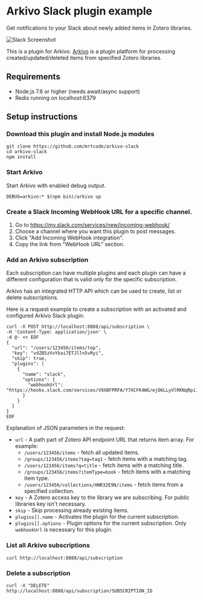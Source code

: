 # Arkivo Slack plugin example
Get notifications to your Slack about newly added items in Zotero libraries.

![Slack Screenshot](https://mrtcode.github.io/arkivo-slack/slack.png)

This is a plugin for Arkivo.
[Arkivo](https://github.com/zotero/arkivo) is a plugin platform for processing created/updated/deleted
items from specified Zotero libraries.

## Requirements
* Node.js 7.6 or higher (needs await/async support)
* Redis running on localhost:6379

## Setup instructions

### Download this plugin and install Node.js modules
```
git clone https://github.com/mrtcode/arkivo-slack
cd arkivo-slack
npm install
```

### Start Arkivo
Start Arkivo with enabled debug output.
```
DEBUG=arkivo:* $(npm bin)/arkivo up
```

### Create a Slack Incoming WebHook URL for a specific channel.
1. Go to https://my.slack.com/services/new/incoming-webhook/
2. Choose a channel where you want this plugin to post messages.
3. Click "Add Incoming WebHook integration".
4. Copy the link from "WebHook URL" section.

### Add an Arkivo subscription
Each subscription can have multiple plugins and each plugin can have a different configuration that is valid only for the specific subscription.

Arkivo has an integrated HTTP API which can be used to create, list or delete subscriptions.

Here is a request example to create a subscription with an activated and configured Arkivo Slack plugin:

```
curl -X POST http://localhost:8888/api/subscription \
-H 'Content-Type: application/json' \
-d @- << EOF
{
  "url": "/users/123456/items/top",
  "key": "vdZB5zVvYbai7ETJlln5vRyi",
  "skip": true,
  "plugins": [
    {
      "name": "slack",
      "options": {
        "webhookUrl": "https://hooks.slack.com/services/V9XBFPRFA/Y7XCFK4WG/ejO6LLyVlRKNqRpi1p4V2Mga"
      }
    }
  ]
}
EOF
```

Explanation of JSON parameters in the request:

* `url` - A path part of Zotero API endpoint URL that returns item array. For example:
	* `/users/123456/items` - fetch all updated items.
	* `/groups/123456/items?tag=tag1` - fetch items with a matching tag.
	* `/users/123456/items?q=title` - fetch items with a matching title.
	* `/groups/123456/items?itemType=book` - fetch items with a matching item type.
	* `/users/123456/collections/HNR32E9N/items` - fetch items from a specified collection.
* `key` - A Zotero access key to the library we are subscribing. For public libraries key isn't necessary.
* `skip` - Skip processing already existing items.
* `plugins[].name` - Activates the plugin for the current subscription.
* `plugins[].options` - Plugin options for the current subscription. Only `webhookUrl` is necessary for this plugin.

### List all Arkivo subscriptions
```
curl http://localhost:8888/api/subscription
```

### Delete a subscription
```
curl -X "DELETE" http://localhost:8888/api/subscription/SUBSCRIPTION_ID
```